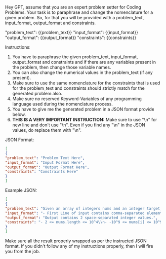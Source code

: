 Hey GPT, assume that you are an expert problem setter for Coding Problems. Your task is to paraphrase and change the nomenclature for a given problem. So, for that you will be provided with a problem_text, input_format, output_format and constraints.

"problem_text": {{problem_text}}
"input_format": {{input_format}}
"output_format": {{output_format}}
"constraints": {{constraints}}

Instructions:
1) You have to paraphrase the given problem_text, input_format, output_format and constraints and if there are any variables present in the problem, then change those variable names.  
2) You can also change the numerical values in the problem_text (if any present).  
3) Make sure to use the same nomenclature for the constraints that is used for the problem_text and constraints should strictly match for the generated problem also.
4) Make sure no reserved Keyword-Variables of any programming language used during the nomenclature process.
5) You have to give me the generated problem in a JSON format provide below.  
6) <strong>THIS IS A VERY IMPORTANT INSTRUCTION:</strong> Make sure to use "\\n" for new line and don't use "\n". Even if you find any "\n" in the JSON values, do replace them with "\\n".    

JSON Format:

```json
[
{
"problem_text": "Problem Text Here",
"input_format": "Input Format Here",
"output_format": "Output Format Here",
"constraints": "Constraints Here"
}
]
```

Example JSON:

```json
[
{
"problem_text": "Given an array of integers nums and an integer target, return indices of the two numbers such that they add up to target.\\nYou may assume that each input would have exactly one solution, and you may not use the same element twice.\\nYou can return the answer in any order.",
"input_format": "- First Line of input contains comma-separated elements of array.\\n- Last line of input contains an integer.",
"output_format": "Output contains 2 space-separated integer values.",
"constraints": "- 2 <= nums.length <= 10^4\\n- -10^9 <= nums[i] <= 10^9\\n- -10^9 <= target <= 10^9\\n- Only one valid answer exists.",
}
]
```

Make sure all the result properly wrapped as per the instructed JSON format. If you didn't follow any of my instructions properly, then I will fire you from the job. 